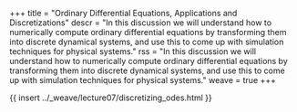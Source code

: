 +++
title = "Ordinary Differential Equations, Applications and Discretizations"
descr = "In this discussion we will understand how to numerically compute ordinary differential equations by transforming them into discrete dynamical systems, and use this to come up with simulation techniques
for physical systems."
rss = "In this discussion we will understand how to numerically compute ordinary differential equations by transforming them into discrete dynamical systems, and use this to come up with simulation techniques
for physical systems."
weave = true
+++

{{ insert ../_weave/lecture07/discretizing_odes.html }}
